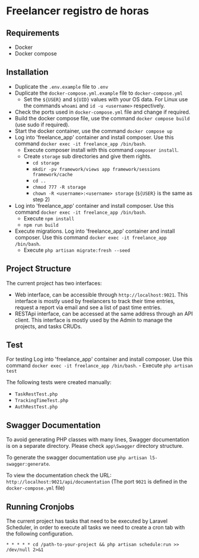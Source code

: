 # Freelancer registro de horas

## Requirements

* Docker
* Docker compose

## Installation

* Duplicate the `.env.example` file to `.env`
* Duplicate the `docker-compose.yml.example` file to `docker-compose.yml`
    - Set the `${USER}` and `${UID}` values with your OS data. For Linux use the commands `whoami` and `id -u <username>` respectively.
* Check the ports used in `docker-compose.yml` file and change if required.
* Build the docker compose file, use the command `docker compose build` (use sudo if required).
* Start the docker container, use the command `docker compose up`
* Log into 'freelance_app' container and install composer. Use this command `docker exec -it freelance_app /bin/bash`.
    - Execute composer install with this command `composer install`.
    - Create `storage` sub directories and give them rights.
        - `cd storage`
        - `mkdir -pv framework/views app framework/sessions framework/cache`
        - `cd ..`
        - `chmod 777 -R storage`
        - `chown -R <username>:<username> storage` (`${USER}` is the same as step 2)
* Log into 'freelance_app' container and install composer. Use this command `docker exec -it freelance_app /bin/bash`.
    - Execute `npm install`
    - `npm run build`
* Execute migrations. Log into 'freelance_app' container and install composer. Use this command `docker exec -it freelance_app /bin/bash`.
    - Execute `php artisan migrate:fresh --seed`

## Project Structure

The current project has two interfaces:
* Web interface, can be accessible through `http://localhost:9021`. This interface is mostly used by freelancers to track their time entries, request a report via email and see a list of past time entries.
* RESTApi interface, can be accessed at the same address through an API client. This interface is mostly used by the Admin to manage the projects, and tasks CRUDs.

## Test

For testing Log into 'freelance_app' container and install composer. Use this command `docker exec -it freelance_app /bin/bash`.
    - Execute `php artisan test`

The following tests were created manually:
* `TaskRestTest.php`
* `TrackingTimeTest.php`
* `AuthRestTest.php`

## Swagger Documentation

To avoid generating PHP classes with many lines, Swagger documentation is on a separate directory. Please check `app\Swagger` directory structure.

To generate the swagger documentation use `php artisan l5-swagger:generate`.

To view the documentation check the URL: `http://localhost:9021/api/documentation` (The port `9021` is defined in the `docker-compose.yml` file)


## Running Cronjobs

The current project has tasks that need to be executed by Laravel Scheduler, in order to execute all tasks we need to create a cron tab with the following configuration.

```
* * * * * cd /path-to-your-project && php artisan schedule:run >> /dev/null 2>&1
```
